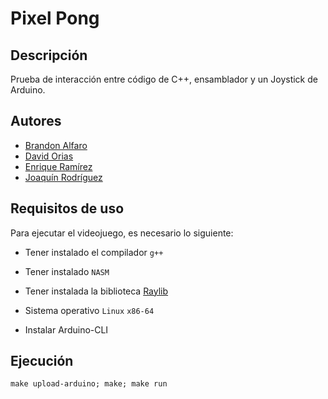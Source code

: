 # Pixel Pong

## Descripción

Prueba de interacción entre código de C++, ensamblador y un Joystick de Arduino.

## Autores

- [Brandon Alfaro](brandon.alfarosaborio@ucr.ac.cr)
- [David Orias](david.orias@ucr.ac.cr)
- [Enrique Ramírez](enrique.ramirez@ucr.ac.cr)
- [Joaquín Rodríguez](joaquin.rodriguezcontreras@ucr.ac.cr)

## Requisitos de uso

Para ejecutar el videojuego, es necesario lo siguiente:

- Tener instalado el compilador `g++`

- Tener instalado `NASM`

- Tener instalada la biblioteca [Raylib](https://www.raylib.com/)

- Sistema operativo `Linux` `x86-64`

- Instalar Arduino-CLI

## Ejecución

`make upload-arduino; make; make run`
